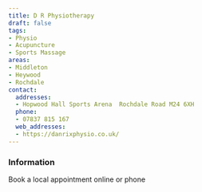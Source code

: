 ```yaml
---
title: D R Physiotherapy
draft: false
tags:
- Physio
- Acupuncture
- Sports Massage
areas:
- Middleton
- Heywood
- Rochdale
contact:
  addresses:
  - Hopwood Hall Sports Arena  Rochdale Road M24 6XH
  phone:
  - 07837 815 167
  web_addresses:
  - https://danrixphysio.co.uk/
---
```


### Information
Book a local appointment online or phone 

